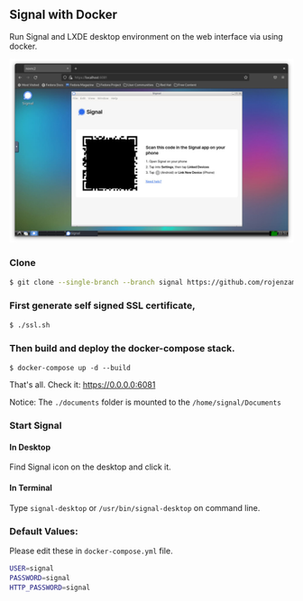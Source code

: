 ## Signal with Docker

Run Signal and LXDE desktop environment on the web interface via using docker.

![screenshot](documents/screenshot.png)

### Clone

```bash
$ git clone --single-branch --branch signal https://github.com/rojenzaman/tlxde.git slxde
```


### First generate self signed SSL certificate,

```bash
$ ./ssl.sh
```
### Then build and deploy the docker-compose stack.

```
$ docker-compose up -d --build
```

That's all. Check it: https://0.0.0.0:6081

Notice: The `./documents` folder is mounted to the `/home/signal/Documents` 

### Start Signal

#### In Desktop
Find Signal icon on the desktop and click it.

#### In Terminal
Type `signal-desktop` or `/usr/bin/signal-desktop` on command line.

### Default Values:

Please edit these in `docker-compose.yml` file.

```bash
USER=signal
PASSWORD=signal
HTTP_PASSWORD=signal  
```
